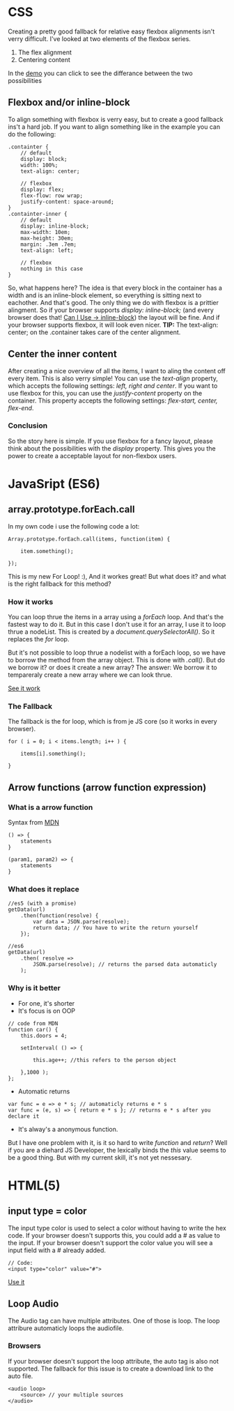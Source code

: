 # CSS
Creating a pretty good fallback for relative easy flexbox alignments isn't verry difficult.
I've looked at two elements of the flexbox series.
1. The flex alignment
2. Centering content

In the [demo](martijnnieuwenhuizen.github.io/browser-technologies/feature_detection/index.html) you can click to see the differance between the two possibilities

## Flexbox and/or inline-block
To align something with flexbox is verry easy, but to create a good fallback ins't a hard job.
If you want to align something like in the example you can do the following:
```
.containter {
	// default
	display: block;
	width: 100%;
	text-align: center;

	// flexbox
	display: flex;
	flex-flow: row wrap;
	justify-content: space-around;
}
.containter-inner {
	// default
	display: inline-block;
	max-width: 10em;
	max-height: 30em;
	margin: .3em .7em;
	text-align: left;

	// flexbox	
	nothing in this case
}	

```
So, what happens here?
The idea is that every block in the container has a width and is an inline-block element, so everything is sitting next to eachother. And that's good. The only thing we do with flexbox is a prittier alingment. So if your browser supports *display: inline-block;* (and every browser does that! [Can I Use -> inline-block](http://caniuse.com/#search=inline-block)) the layout will be fine. And if your browser supports flexbox, it will look even nicer. 
**TIP:** The text-align: center; on the .container takes care of the center alignment.

## Center the inner content
After creating a nice overview of all the items, I want to aling the content off every item. This is also verry simple! You can use the *text-align* property, which accepts the following settings: *left, right and center*. 
If you want to use flexbox for this, you can use the *justify-content* property on the container. This property accepts the following settings: *flex-start, center, flex-end*.

### Conclusion
So the story here is simple. If you use flexbox for a fancy layout, please think about the possibilities with the *display* property. This gives you the power to create a acceptable layout for non-flexbox users.

# JavaSript (ES6)
## array.prototype.forEach.call
In my own code i use the following code a lot:
```
Array.prototype.forEach.call(items, function(item) {
	
	item.something();

});
```
This is my new For Loop! :), And it workes great! But what does it? and what is the right fallback for this method?
### How it works
You can loop thrue the items in a array using a *forEach* loop. And that's the fastest way to do it. But in this case I don't use it for an array, I use it to loop thrue a nodeList. This is created by a *document.querySelectorAll()*. So it replaces the *for* loop.

But it's not possible to loop thrue a nodelist with a forEach loop, so we have to borrow the method from the array object. This is done with *.call()*. 
But do we borrow it? or does it create a new array?
The answer: We borrow it to tempareraly create a new array where we can look thrue.

[See it work](martijnnieuwenhuizen.github.io/browser-technologies/feature_detection/es6.html)

### The Fallback
The fallback is the for loop, which is from je JS core (so it works in every browser).
```
for ( i = 0; i < items.length; i++ ) {
	
	items[i].something();

}
```

## Arrow functions (arrow function expression)
### What is a arrow function
Syntax from [MDN](https://developer.mozilla.org/en-US/docs/Web/JavaScript/Reference/Functions/Arrow_functions)
```
() => { 
	statements 
}

(param1, param2) => { 
	statements 
}

```

### What does it replace
```
//es5 (with a promise)
getData(url)
	.then(function(resolve) {
		var data = JSON.parse(resolve);
		return data; // You have to write the return yourself
	});

//es6
getData(url)
	.then( resolve => 
		JSON.parse(resolve); // returns the parsed data automaticly
	);

```


### Why is it better
* For one, it's shorter
* It's focus is on OOP
```
// code from MDN
function car() {
	this.doors = 4;

	setInterval( () => {
		
		this.age++; //this refers to the person object

	},1000 );
};
```

* Automatic returns
```
var func = e => e * s; // automaticly returns e * s
var func = (e, s) => { return e * s }; // returns e * s after you declare it
```
* It's alway's a anonymous function.

But I have one problem with it, is it so hard to write *function* and *return*? Well if you are a diehard JS Developer, the lexically binds the *this* value seems to be a good thing. But with my current skill, it's not yet nessesary.


# HTML(5)
## input type = color
The input type color is used to select a color without having to write the hex code. 
If your browser doesn't supports this, you could add a # as value to the input. If your browser doesn't support the color value you will see a input field with a # already added.
```
// Code:
<input type="color" value="#">
```
[Use it](martijnnieuwenhuizen.github.io/browser-technologies/feature_detection/es6.html)

## Loop Audio
The Audio tag can have multiple attributes. One of those is loop. 
The loop attribure automaticly loops the audiofile.

### Browsers
If your browser doesn't support the loop attribute, the auto tag is also not supported. The fallback for this issue is to create a download link to the auto file.
```
<audio loop>
	<source> // your multiple sources
</audio>
```









